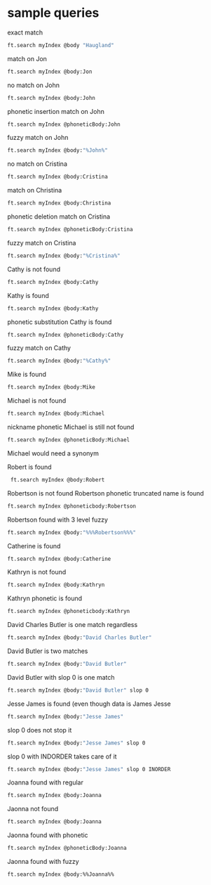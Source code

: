 # sample queries
exact match
```bash
ft.search myIndex @body "Haugland"
```

match on Jon
```bash
ft.search myIndex @body:Jon
```
no match on John
```bash
ft.search myIndex @body:John
```
phonetic insertion match on John
```bash
ft.search myIndex @phoneticBody:John
```
fuzzy match on John 
```bash
ft.search myIndex @body:"%John%"
```

no match on Cristina
```bash
ft.search myIndex @body:Cristina
```
match on Christina
```bash
ft.search myIndex @body:Christina
```
phonetic deletion match on Cristina
```bash
ft.search myIndex @phoneticBody:Cristina
```
fuzzy match on Cristina
```bash
ft.search myIndex @body:"%Cristina%"
```

Cathy is not found
```bash
ft.search myIndex @body:Cathy
```
Kathy is found
```bash
ft.search myIndex @body:Kathy
```
phonetic substitution Cathy is found 
```bash
ft.search myIndex @phoneticBody:Cathy
```
fuzzy match on Cathy
```bash
ft.search myIndex @body:"%Cathy%"
```

Mike is found
```bash
ft.search myIndex @body:Mike
```
Michael is not found
```bash
ft.search myIndex @body:Michael
```
nickname phonetic Michael is still not found
```bash
ft.search myIndex @phoneticBody:Michael
```
Michael would need a synonym

Robert is found
```bash
 ft.search myIndex @body:Robert
```
Robertson is not found
Robertson phonetic truncated name is found
```bash
ft.search myIndex @phoneticbody:Robertson
```
Robertson found with 3 level fuzzy
```bash
ft.search myIndex @body:"%%%Robertson%%%"
```
Catherine is found
```bash
ft.search myIndex @body:Catherine
```
Kathryn is not found
```bash
ft.search myIndex @body:Kathryn
```
Kathryn phonetic is found
```bash
ft.search myIndex @phoneticbody:Kathryn
```

David Charles Butler  is one match regardless
```bash
ft.search myIndex @body:"David Charles Butler"
```
David Butler is two matches
```bash
ft.search myIndex @body:"David Butler"
```
David Butler with slop 0 is one match
```bash
ft.search myIndex @body:"David Butler" slop 0
```

Jesse James is found (even though data is James Jesse
```bash
ft.search myIndex @body:"Jesse James"
```
slop 0 does not stop it
```bash
ft.search myIndex @body:"Jesse James" slop 0
```
slop 0 with INDORDER takes care of it
```bash
ft.search myIndex @body:"Jesse James" slop 0 INORDER
```
Joanna found with regular
```bash
ft.search myIndex @body:Joanna
```
Jaonna not found
```bash
ft.search myIndex @body:Joanna
```
Jaonna found with phonetic
```bash
ft.search myIndex @phoneticBody:Joanna
```
Jaonna found with fuzzy
```bash
ft.search myIndex @body:%%Joanna%%
```
